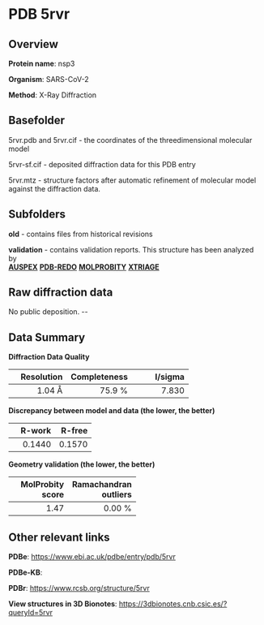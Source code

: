# PDB 5rvr

## Overview

**Protein name**: nsp3

**Organism**: SARS-CoV-2

**Method**: X-Ray Diffraction



## Basefolder

5rvr.pdb and 5rvr.cif - the coordinates of the threedimensional molecular model

5rvr-sf.cif - deposited diffraction data for this PDB entry

5rvr.mtz - structure factors after automatic refinement of molecular model against the diffraction data.

## Subfolders



**old** - contains files from historical revisions

**validation** - contains validation reports. This structure has been analyzed by <br>[**AUSPEX**](https://github.com/thorn-lab/coronavirus_structural_task_force/tree/master/pdb/nsp3/SARS-CoV-2/5rvr/validation/auspex) [**PDB-REDO**](https://github.com/thorn-lab/coronavirus_structural_task_force/tree/master/pdb/nsp3/SARS-CoV-2/5rvr/validation/pdb-redo) [**MOLPROBITY**](https://github.com/thorn-lab/coronavirus_structural_task_force/tree/master/pdb/nsp3/SARS-CoV-2/5rvr/validation/molprobity) [**XTRIAGE**](https://github.com/thorn-lab/coronavirus_structural_task_force/blob/master/pdb/nsp3/SARS-CoV-2/5rvr/validation/Xtriage_output.log)  



## Raw diffraction data

No public deposition. --<br> 

## Data Summary
**Diffraction Data Quality**

|   | Resolution | Completeness| I/sigma |
|---|-------------:|----------------:|--------------:|
|   |1.04 Å|75.9  %|<img width=50/>7.830|

**Discrepancy between model and data (the lower, the better)**

|   | **R-work**| **R-free**   
|---|-------------:|----------------:|           
||  0.1440|  0.1570|

**Geometry validation (the lower, the better)**

|   |**MolProbity<br>score**| **Ramachandran<br>outliers** 
|---|-------------:|----------------:|
||  1.47|  0.00 %|

 

 



## Other relevant links 
**PDBe**:  https://www.ebi.ac.uk/pdbe/entry/pdb/5rvr

**PDBe-KB**:  
 
**PDBr**: https://www.rcsb.org/structure/5rvr 

**View structures in 3D Bionotes**: https://3dbionotes.cnb.csic.es/?queryId=5rvr

